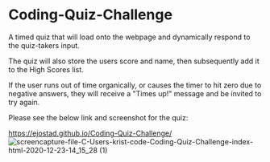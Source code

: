 # Coding-Quiz-Challenge
A timed quiz that will load onto the webpage and dynamically respond to the quiz-takers input.

The quiz will also store the users score and name, then subsequently add it to the High Scores list. 

If the user runs out of time organically, or causes the timer to hit zero due to negative answers, they 
will receive a "Times up!" message and be invited to try again.

Please see the below link and screenshot for the quiz:

https://ejostad.github.io/Coding-Quiz-Challenge/
![screencapture-file-C-Users-krist-code-Coding-Quiz-Challenge-index-html-2020-12-23-14_15_28 (1)](https://user-images.githubusercontent.com/71619046/103040789-72630600-4529-11eb-893d-a2d9d7598ca9.png)
